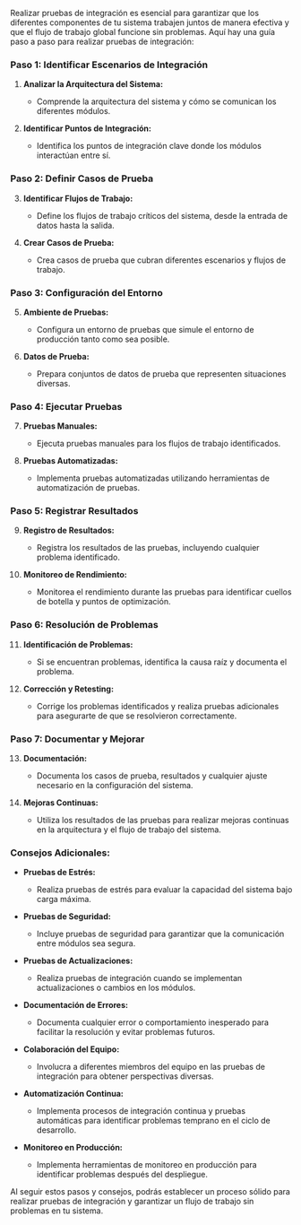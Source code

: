 Realizar pruebas de integración es esencial para garantizar que los diferentes componentes de tu sistema trabajen juntos de manera efectiva y que el flujo de trabajo global funcione sin problemas. Aquí hay una guía paso a paso para realizar pruebas de integración:

### Paso 1: Identificar Escenarios de Integración

1. **Analizar la Arquitectura del Sistema:**
   - Comprende la arquitectura del sistema y cómo se comunican los diferentes módulos.

2. **Identificar Puntos de Integración:**
   - Identifica los puntos de integración clave donde los módulos interactúan entre sí.

### Paso 2: Definir Casos de Prueba

3. **Identificar Flujos de Trabajo:**
   - Define los flujos de trabajo críticos del sistema, desde la entrada de datos hasta la salida.

4. **Crear Casos de Prueba:**
   - Crea casos de prueba que cubran diferentes escenarios y flujos de trabajo.

### Paso 3: Configuración del Entorno

5. **Ambiente de Pruebas:**
   - Configura un entorno de pruebas que simule el entorno de producción tanto como sea posible.

6. **Datos de Prueba:**
   - Prepara conjuntos de datos de prueba que representen situaciones diversas.

### Paso 4: Ejecutar Pruebas

7. **Pruebas Manuales:**
   - Ejecuta pruebas manuales para los flujos de trabajo identificados.

8. **Pruebas Automatizadas:**
   - Implementa pruebas automatizadas utilizando herramientas de automatización de pruebas.

### Paso 5: Registrar Resultados

9. **Registro de Resultados:**
   - Registra los resultados de las pruebas, incluyendo cualquier problema identificado.

10. **Monitoreo de Rendimiento:**
    - Monitorea el rendimiento durante las pruebas para identificar cuellos de botella y puntos de optimización.

### Paso 6: Resolución de Problemas

11. **Identificación de Problemas:**
    - Si se encuentran problemas, identifica la causa raíz y documenta el problema.

12. **Corrección y Retesting:**
    - Corrige los problemas identificados y realiza pruebas adicionales para asegurarte de que se resolvieron correctamente.

### Paso 7: Documentar y Mejorar

13. **Documentación:**
    - Documenta los casos de prueba, resultados y cualquier ajuste necesario en la configuración del sistema.

14. **Mejoras Continuas:**
    - Utiliza los resultados de las pruebas para realizar mejoras continuas en la arquitectura y el flujo de trabajo del sistema.

### Consejos Adicionales:

- **Pruebas de Estrés:**
  - Realiza pruebas de estrés para evaluar la capacidad del sistema bajo carga máxima.

- **Pruebas de Seguridad:**
  - Incluye pruebas de seguridad para garantizar que la comunicación entre módulos sea segura.

- **Pruebas de Actualizaciones:**
  - Realiza pruebas de integración cuando se implementan actualizaciones o cambios en los módulos.

- **Documentación de Errores:**
  - Documenta cualquier error o comportamiento inesperado para facilitar la resolución y evitar problemas futuros.

- **Colaboración del Equipo:**
  - Involucra a diferentes miembros del equipo en las pruebas de integración para obtener perspectivas diversas.

- **Automatización Continua:**
  - Implementa procesos de integración continua y pruebas automáticas para identificar problemas temprano en el ciclo de desarrollo.

- **Monitoreo en Producción:**
  - Implementa herramientas de monitoreo en producción para identificar problemas después del despliegue.

Al seguir estos pasos y consejos, podrás establecer un proceso sólido para realizar pruebas de integración y garantizar un flujo de trabajo sin problemas en tu sistema.